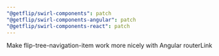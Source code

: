 ```yaml
---
"@getflip/swirl-components": patch
"@getflip/swirl-components-angular": patch
"@getflip/swirl-components-react": patch
---
```


Make flip-tree-navigation-item work more nicely with Angular routerLink
